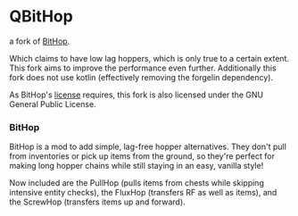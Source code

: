 # QBitHop

a fork of [BitHop](https://www.curseforge.com/minecraft/mc-mods/bithop).

Which claims to have low lag hoppers, which is only true to a certain extent. This fork aims to improve the performance
even further. Additionally this fork does not use kotlin (effectively removing the forgelin dependency).

As BitHop's [license](https://github.com/elytra/BitHop/blob/master/COPYING.gpl) requires, this fork is also licensed
under the GNU General Public License.

### BitHop

BitHop is a mod to add simple, lag-free hopper alternatives. They don't pull from inventories or pick up items from the ground, so they're perfect for making long hopper chains while still staying in an easy, vanilla style!

Now included are the PullHop (pulls items from chests while skipping intensive entity checks), the FluxHop (transfers RF as well as items), and the ScrewHop (transfers items up and forward).
